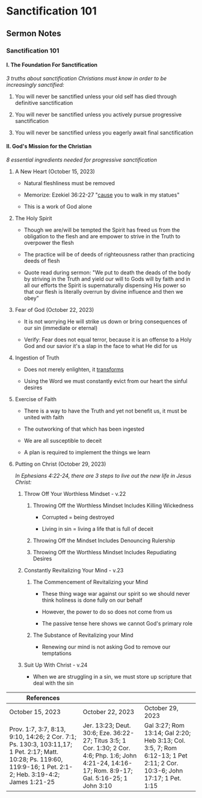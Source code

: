 # Sanctification 101

## Sermon Notes

### Sanctification 101

#### I. The Foundation For Sanctification

_3 truths about sanctification Christians must know in order to be increasingly sanctified:_

1. You will never be sanctified unless your old self has died through definitive sanctification

1. You will never be sanctified unless you actively pursue progressive sanctification

1. You will never be sanctified unless you eagerly await final sanctification

#### II. God's Mission for the Christian

_8 essential ingredients needed for progressive sanctification_

1. A New Heart (October 15, 2023)

    - Natural fleshliness must be removed

    - Memorize: Ezekiel 36:22-27 "<u>cause</u> you to walk in my statues"

    - This is a work of God alone

1. The Holy Spirit

    - Though we are/will be tempted the Spirit has freed us from the obligation to the flesh and are empower to strive in the Truth to overpower the flesh

    - The practice will be of deeds of righteousness rather than practicing deeds of flesh

    - Quote read during sermon: "We put to death the deads of the body by striving in the Truth and yield our will to Gods will by faith and in all our efforts the Spirit is supernaturally dispensing His power so that our flesh is literally overrun by divine influence and then we obey"

1. Fear of God (October 22, 2023)

    - It is not worrying He will strike us down or bring consequences of our sin (immediate or eternal)

    - Verify: Fear does not equal terror, because it is an offense to a Holy God and our savior it's a slap in the face to what He did for us

1. Ingestion of Truth

    - Does not merely enlighten, it <u>transforms</u>

    - Using the Word we must constantly evict from our heart the sinful desires

1. Exercise of Faith

    - There is a way to have the Truth and yet not benefit us, it must be united with faith

    - The outworking of that which has been ingested

    - We are all susceptible to deceit

    - A plan is required to implement the things we learn

1. Putting on Christ (October 29, 2023)

    _In Ephesians 4:22-24, there are 3 steps to live out the new life in Jesus Christ:_

    1. Throw Off Your Worthless Mindset - v.22

        1. Throwing Off the Worthless Mindset Includes Killing Wickedness

            - Corrupted = being destroyed

            - Living in sin = living a life that is full of deceit

        1. Throwing Off the Mindset Includes Denouncing Rulership

        1. Throwing Off the Worthless Mindset Includes Repudiating Desires

    1. Constantly Revitalizing Your Mind - v.23

        1. The Commencement of Revitalizing your Mind

            -  These thing wage war against our spirit so we should never think holiness is done fully on our behalf

            - However, the power to do so does not come from us

            - The passive tense here shows we cannot God's primary role

        1. The Substance of Revitalizing your Mind

            - Renewing our mind is not asking God to remove our temptations

    1. Suit Up With Christ - v.24

        - When we are struggling in a sin, we must store up scripture that deal with the sin


|References|||
|-|-|-|
|October 15, 2023|October 22, 2023|October 29, 2023|
|Prov. 1:7, 3:7, 8:13, 9:10, 14:26; 2 Cor. 7:1; Ps. 130:3, 103:11,17; 1 Pet. 2:17; Matt. 10:28; Ps. 119:60, 119:9-16; 1 Pet. 2:1-2; Heb. 3:19-4:2; James 1:21-25|Jer. 13:23; Deut. 30:6; Eze. 36:22-27; Titus 3:5; 1 Cor. 1:30; 2 Cor. 4:6; Php. 1:6; John 4:21-24, 14:16-17; Rom. 8:9-17; Gal. 5:16-25; 1 John 3:10|Gal 3:27; Rom 13:14; Gal 2:20; Heb 3:13; Col. 3:5, 7; Rom 6:12-13; 1 Pet 2:11; 2 Cor. 10:3-6; John 17:17; 1 Pet. 1:15|
